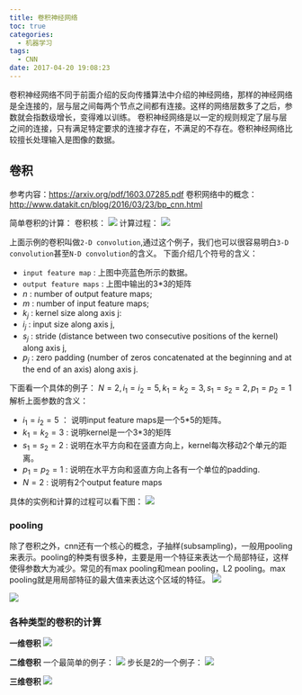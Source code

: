 ```yaml
---
title: 卷积神经网络
toc: true
categories:
  - 机器学习
tags:
  - CNN
date: 2017-04-20 19:08:23
---
```

卷积神经网络不同于前面介绍的反向传播算法中介绍的神经网络，那样的神经网络是全连接的，层与层之间每两个节点之间都有连接。这样的网络层数多了之后，参数就会指数级增长，变得难以训练。 卷积神经网络是以一定的规则规定了层与层之间的连接，只有满足特定要求的连接才存在，不满足的不存在。卷积神经网络比较擅长处理输入是图像的数据。
<!-- more -->

## 卷积
参考内容：https://arxiv.org/pdf/1603.07285.pdf
卷积网络中的概念： http://www.datakit.cn/blog/2016/03/23/bp_cnn.html

简单卷积的计算：
卷积核：
![](2017-04-20_202354.png)
计算过程：
![](2017-04-20_202310.png)

上面示例的卷积叫做`2-D convolution`,通过这个例子，我们也可以很容易明白`3-D convolution`甚至`N-D convolution`的含义。
下面介绍几个符号的含义：

- `input feature map` : 上图中亮蓝色所示的数据。
- `output feature maps` : 上图中输出的3*3的矩阵
- $n$ : number of output feature maps;
- $m$ : number of input feature maps;
- $k_j$ : kernel size along axis j:
- $i_j$ : input size along axis j,
- $s_j$ : stride (distance between two consecutive positions of the kernel) along axis j,
- $p_j$ : zero padding (number of zeros concatenated at the beginning and at the end of an axis) along axis j.

下面看一个具体的例子：
$N = 2, i_1 = i_2 = 5, k_1 = k_2 = 3, s_1 = s_2 = 2,  p_1 = p_2 = 1$
解析上面参数的含义：
- $i_1 = i_2 = 5$ ： 说明input feature maps是一个5*5的矩阵。
- $k_1 = k_2 = 3$ :  说明kernel是一个3*3的矩阵
- $s_1 = s_2 = 2$ :  说明在水平方向和在竖直方向上，kernel每次移动2个单元的距离。
- $p_1 = p_2 = 1$ :  说明在水平方向和竖直方向上各有一个单位的padding.
- $N = 2$ : 说明有2个output feature maps

具体的实例和计算的过程可以看下图：
![](2017-04-20_204237.png)

### pooling
除了卷积之外，cnn还有一个核心的概念，子抽样(subsampling)，一般用pooling来表示。pooling的种类有很多种，主要是用一个特征来表达一个局部特征，这样使得参数大为减少。常见的有max pooling和mean pooling，L2 pooling。max pooling就是用局部特征的最大值来表达这个区域的特征。
![](2017-04-21_092850.png)

![](2017-04-21_092917.png)

### 各种类型的卷积的计算
**一维卷积**
![](2017-04-21_094638.png)

**二维卷积**
一个最简单的例子：
![](2017-04-21_093356.png)
步长是2的一个例子：
![](2017-04-21_093927.png)

**三维卷积**
![](2017-04-21_094749.png)
